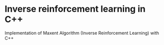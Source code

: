 # Inverse reinforcement learning in C++

Implementation of Maxent Algorithm (Inverse Reinforcement Learning) with C++

